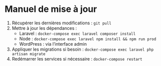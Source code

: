 # Manuel de mise à jour

1. Récupérer les dernières modifications : `git pull`
2. Mettre à jour les dépendances :
   - Laravel : `docker-compose exec laravel composer install`
   - Node : `docker-compose exec laravel npm install && npm run prod`
   - WordPress : via l’interface admin
3. Appliquer les migrations si besoin : `docker-compose exec laravel php artisan migrate`
4. Redémarrer les services si nécessaire : `docker-compose restart`
